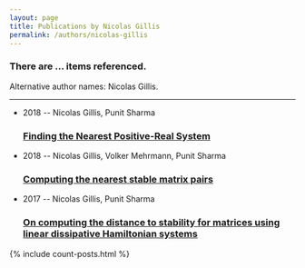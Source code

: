 ```yaml
---
layout: page
title: Publications by Nicolas Gillis
permalink: /authors/nicolas-gillis
---
```


<h3 id="number-posts">There are ... items referenced.</h3>
<p id='info-authors'>Alternative author names: Nicolas Gillis.</p>
<hr />
<ul class="post-list">
<li><span class='post-meta'>2018 -- Nicolas Gillis, Punit Sharma</span><h3><a class='post-link' href="{{ site.baseurl }}/finding-the-nearest-positive-real-system">Finding the Nearest Positive-Real System</a></h3></li>
<li><span class='post-meta'>2018 -- Nicolas Gillis, Volker Mehrmann, Punit Sharma</span><h3><a class='post-link' href="{{ site.baseurl }}/computing-the-nearest-stable-matrix-pairs">Computing the nearest stable matrix pairs</a></h3></li>
<li><span class='post-meta'>2017 -- Nicolas Gillis, Punit Sharma</span><h3><a class='post-link' href="{{ site.baseurl }}/on-computing-the-distance-to-stability-for-matrices-using-linear-dissipative-hamiltonian-systems">On computing the distance to stability for matrices using linear dissipative Hamiltonian systems</a></h3></li>

</ul>
{% include count-posts.html %}
